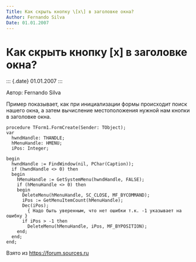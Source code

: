 ```yaml
---
Title: Как скрыть кнопку \[x\] в заголовке окна?
Author: Fernando Silva
Date: 01.01.2007
---
```



Как скрыть кнопку \[x\] в заголовке окна?
=========================================

::: {.date}
01.01.2007
:::

Автор: Fernando Silva

Пример показывает, как при инициализации формы происходит поиск нашего
окна, а затем вычисление местоположения нужной нам кнопки в заголовке
окна.

    procedure TForm1.FormCreate(Sender: TObject);
    var
      hwndHandle: THANDLE;
      hMenuHandle: HMENU;
      iPos: Integer;
     
    begin
      hwndHandle := FindWindow(nil, PChar(Caption));
      if (hwndHandle <> 0) then
      begin
        hMenuHandle := GetSystemMenu(hwndHandle, FALSE);
        if (hMenuHandle <> 0) then
        begin
          DeleteMenu(hMenuHandle, SC_CLOSE, MF_BYCOMMAND);
          iPos := GetMenuItemCount(hMenuHandle);
          Dec(iPos);
            { Надо быть уверенным, что нет ошибки т.к. -1 указывает на ошибку }
          if iPos > -1 then
            DeleteMenu(hMenuHandle, iPos, MF_BYPOSITION);
        end;
      end;
    end;

Взято из <https://forum.sources.ru>
